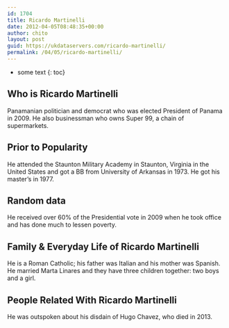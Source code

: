 ```yaml
---
id: 1704
title: Ricardo Martinelli
date: 2012-04-05T08:48:35+00:00
author: chito
layout: post
guid: https://ukdataservers.com/ricardo-martinelli/
permalink: /04/05/ricardo-martinelli/
---
```


* some text
{: toc}
          
          
## Who is  Ricardo Martinelli
                  
                  
                  
Panamanian politician and democrat who was elected President of Panama in 2009. He also businessman who owns Super 99, a chain of supermarkets.
                  
                
                
                
## Prior to Popularity 
                  
                  
                  
He attended the Staunton Military Academy in Staunton, Virginia in the United States and got a BB from University of Arkansas in 1973. He got his master&#8217;s in 1977.
                  
                
                
                
## Random data 
                  
                  
                  
He received over 60% of the Presidential vote in 2009 when he took office and has done much to lessen poverty.
                  
                
                
                
## Family & Everyday Life of Ricardo Martinelli
                  
                  
                  
He is a Roman Catholic; his father was Italian and his mother was Spanish. He married Marta Linares and they have three children together: two boys and a girl.
                  
                
                
                
## People Related With  Ricardo Martinelli
                  
                  
                  
He was outspoken about his disdain of Hugo Chavez, who died in 2013.
                  
                
              
            
          
          
          
    
    
  
